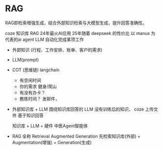 # RAG

RAG即检索增强生成，结合外部知识检索与大模型生成，提升回答准确性。

coze 知识库 RAG 24年最火AI应用
25年随着 deepseek 的性价比 以 manus 为代表的ai
agent LLM 自动化完成某项工作
- 外部知识 (行程、工作安排、账单、客户的需求)
- LLM(prompt)
- COT (思维链) langchain
  - 有空闲时间
  - 你的需求 健身/爬山
  - 有没有办卡？
  - 教练时间？ 发邮件，

- 外部知识库 + LLM
  围绕知识库回答的
  LLM 没有训练后的知识，
  coze 上传文件 基于知识回答

  知识库 + LLM + 硬件 中医Agent智能体

- RAG 全称
  Retrieval Augmented Generation
  先检索知识库(外部) + Augmentation(增强) + Generation(生成)